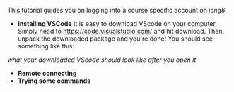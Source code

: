 This tutorial guides you on logging into a course specific account on *ieng6*. 
* **Installing VSCode**
It is easy to download VScode on your computer. Simply head to https://code.visualstudio.com/ and hit download. Then, unpack the downloaded package and you're done! You should see something like this: 

*what your downloaded VScode should look like after you open it*
* **Remote connecting**
* **Trying some commands**
